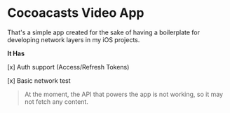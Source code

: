 # Cocoacasts Video App

That's a simple app created for the sake of having a boilerplate for developing network layers in my iOS projects.

**It Has**

[x] Auth support (Access/Refresh Tokens)

[x] Basic network test

> At the moment, the API that powers the app is not working, so it may not fetch any content.